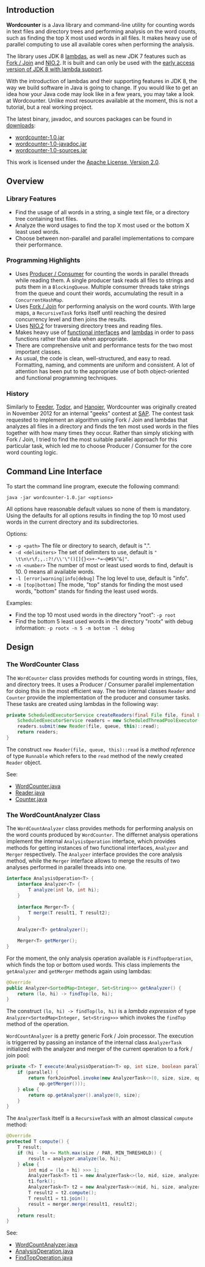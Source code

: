 ## <a id="Introduction"></a>Introduction

**Wordcounter** is a Java library and command-line utility for counting words in text files and directory trees and performing analysis on the word counts, such as finding the top X most used words in all files. It makes heavy use of parallel computing to use all available cores when performing the analysis.

The library uses JDK 8 [lambdas](http://openjdk.java.net/projects/lambda/), as well as new JDK 7 features such as [Fork / Join](http://docs.oracle.com/javase/tutorial/essential/concurrency/forkjoin.html) and [NIO.2](http://docs.oracle.com/javase/tutorial/essential/io/fileio.html). It is built and can only be used with the [early access version of JDK 8 with lambda support](http://jdk8.java.net/lambda/).

With the introduction of lambdas and their supporting features in JDK 8, the way we build software in Java is going to change. If you would like to get an idea how your Java code may look like in a few years, you may take a look at Wordcounter. Unlike most resources available at the moment, this is not a tutorial, but a real working project.

The latest binary, javadoc, and sources packages can be found in [downloads](https://github.com/downloads/stoyanr/Wordcounter/):
+ [wordcounter-1.0.jar](https://github.com/downloads/stoyanr/Wordcounter/wordcounter-1.0.jar)
+ [wordcounter-1.0-javadoc.jar](https://github.com/downloads/stoyanr/Wordcounter/wordcounter-1.0-javadoc.jar)
+ [wordcounter-1.0-sources.jar](https://github.com/downloads/stoyanr/Wordcounter/wordcounter-1.0-sources.jar)

This work is licensed under the [Apache License, Version 2.0](http://www.apache.org/licenses/LICENSE-2.0).

## <a id="Overview"></a>Overview

### Library Features

+ Find the usage of all words in a string, a single text file, or a directory tree containing text files.
+ Analyze the word usages to find the top X most used or the bottom X least used words.
+ Choose between non-parallel and parallel implementations to compare their performance.

### Programming Highlights

+ Uses [Producer / Consumer](http://en.wikipedia.org/wiki/Producer-consumer_problem) for counting the words in parallel threads while reading them. A single producer task reads all files to strings and puts them in a `BlockingQueue`. Multiple consumer threads take strings from the queue and count their words, accumulating the result in a `ConcurrentHashMap`.
+ Uses [Fork / Join](http://docs.oracle.com/javase/tutorial/essential/concurrency/forkjoin.html) for performing analysis on the word counts. With large maps, a `RecursiveTask` forks itself until reaching the desired concurrency level and then joins the results.
+ Uses [NIO.2](http://docs.oracle.com/javase/tutorial/essential/io/fileio.html) for traversing directory trees and reading files.
+ Makes heavy use of [functional interfaces](http://www.lambdafaq.org/what-is-a-functional-interface/) and [lambdas](http://openjdk.java.net/projects/lambda/) in order to pass functions rather than data when appropriate.  
+ There are comprehensive unit and performance tests for the two most important classes. 
+ As usual, the code is clean, well-structured, and easy to read. Formatting, naming, and comments are uniform and consistent. A lot of attention has been put to the appropriate use of both object-oriented and functional programming techniques.

### History

Similarly to [Feeder](https://github.com/stoyanr/Feeder), [Todor](https://github.com/stoyanr/Todor), and [Hanoier](https://github.com/stoyanr/Hanoier), Wordcounter was originally created in November 2012 for an internal "geeks" contest at [SAP](http://www.sap.com). The contest task requested to implement an algorithm using Fork / Join and lambdas that analyzes all files in a directory and finds the ten most used words in the files together with how many times they occur. Rather than simply sticking with Fork / Join, I tried to find the most suitable parallel approach for this particular task, which led me to choose Producer / Consumer for the core word counting logic.

## <a id="CommandLineInterface"></a>Command Line Interface

To start the command line program, execute the following command:

```
java -jar wordcounter-1.0.jar <options>
```

All options have reasonable default values so none of them is mandatory. Using the defaults for all options results in finding the top 10 most used words in the current directory and its subdirectories.

Options:
+ `-p <path>` The file or directory to search, default is ".".
+ `-d <delimiters>` The set of delimiters to use, default is `" \t\n\r\f;,.:?!/\\'\"()[]{}<>+-*=~@#$%^&|"`.
+ `-n <number>` The number of most or least used words to find, default is 10. 0 means all available words.
+ `-l [error|warning|info|debug]` The log level to use, default is "info". 
+ `-m [top|bottom]` The mode, "top" stands for finding the most used words, "bottom" stands for finding the least used words.

Examples:
+ Find the top 10 most used words in the directory "root": `-p root`
+ Find the bottom 5 least used words in the directory "rootx" with debug information: `-p rootx -n 5 -m bottom -l debug`

## <a id="Design"></a>Design

### The WordCounter Class

The `WordCounter` class provides methods for counting words in strings, files, and directory trees. It uses a Producer / Consumer parallel implementation for doing this in the most efficient way. The two internal classes `Reader` and `Counter` provide the implementation of the producer and consumer tasks. These tasks are created using lambdas in the following way:

```java
private ScheduledExecutorService createReaders(final File file, final BlockingQueue<String> queue) {
    ScheduledExecutorService readers = new ScheduledThreadPoolExecutor(1);
    readers.submit(new Reader(file, queue, this)::read);
    return readers;
}
```

The construct `new Reader(file, queue, this)::read` is a *method reference* of type `Runnable` which refers to the `read` method of the newly created `Reader` object.

See:
+ [WordCounter.java](Wordcounter/blob/master/wordcounter/src/main/java/com/stoyanr/wordcounter/WordCounter.java)
+ [Reader.java](Wordcounter/blob/master/wordcounter/src/main/java/com/stoyanr/wordcounter/Reader.java)
+ [Counter.java](Wordcounter/blob/master/wordcounter/src/main/java/com/stoyanr/wordcounter/Counter.java)

### The WordCountAnalyzer Class

The `WordCountAnalyzer` class provides methods for performing analysis on the word counts produced by `WordCounter`. The differnet analysis operations implement the internal `AnalysisOperation` interface, which provides methods for getting instances of two functional interfaces, `Analyzer` and `Merger` respectively. The `Analyzer` interface provides the core analysis method, while the `Merger` interface allows to merge the results of two analyses performed in parallel threads into one.

```java
interface AnalysisOperation<T> {
    interface Analyzer<T> {
        T analyze(int lo, int hi);
    }
    
    interface Merger<T> {
        T merge(T result1, T result2);
    }    
    
    Analyzer<T> getAnalyzer();

    Merger<T> getMerger();
}
```

For the moment, the only analysis operation available is `FindTopOperation`, which finds the top or bottom used words. This class implements the `getAnalyzer` and `getMerger` methods again using lambdas:

```java
@Override
public Analyzer<SortedMap<Integer, Set<String>>> getAnalyzer() {
    return (lo, hi) -> findTop(lo, hi);
}
```

The construct `(lo, hi) -> findTop(lo, hi)` is a *lambda expression* of type `Analyzer<SortedMap<Integer, Set<String>>>` which invokes the `findTop` method of the operation.

`WordCountAnalyzer` is a pretty generic Fork / Join processor. The execution is triggerred by passing an instance of the internal class `AnalyzerTask` initialized with the analyzer and merger of the current operation to a fork / join pool:

```java
private <T> T execute(AnalysisOperation<T> op, int size, boolean parallel) {
    if (parallel) {
        return forkJoinPool.invoke(new AnalyzerTask<>(0, size, size, op.getAnalyzer(),
            op.getMerger()));
    } else {
        return op.getAnalyzer().analyze(0, size);
    }
}
```

The `AnalyzerTask` itself is a `RecursiveTask` with an almost classical `compute` method:

```java
@Override
protected T compute() {
    T result;
    if (hi - lo <= Math.max(size / PAR, MIN_THRESHOLD)) {
        result = analyzer.analyze(lo, hi);
    } else {
        int mid = (lo + hi) >>> 1;
        AnalyzerTask<T> t1 = new AnalyzerTask<>(lo, mid, size, analyzer, merger);
        t1.fork();
        AnalyzerTask<T> t2 = new AnalyzerTask<>(mid, hi, size, analyzer, merger);
        T result2 = t2.compute();
        T result1 = t1.join();
        result = merger.merge(result1, result2);
    }
    return result;
}
```
See:
+ [WordCountAnalyzer.java](Wordcounter/blob/master/wordcounter/src/main/java/com/stoyanr/wordcounter/WordCountAnalyzer.java)
+ [AnalysisOperation.java](Wordcounter/blob/master/wordcounter/src/main/java/com/stoyanr/wordcounter/AnalysisOperation.java)
+ [FindTopOperation.java](Wordcounter/blob/master/wordcounter/src/main/java/com/stoyanr/wordcounter/FindTopOperation.java)

